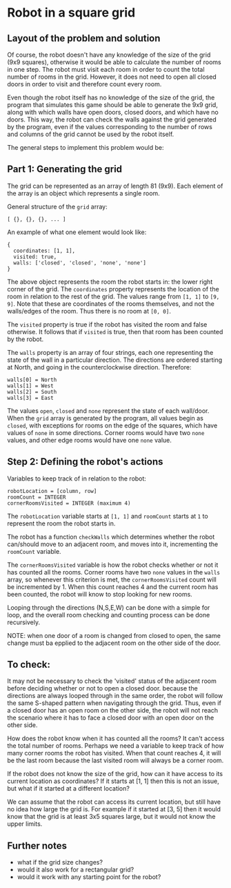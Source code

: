 # Robot in a square grid

## Layout of the problem and solution

Of course, the robot doesn't have any knowledge of the size of the grid (9x9 squares), otherwise it would be able to calculate the number of rooms in one step. The robot must visit each room in order to count the total number of rooms in the grid. However, it does not need to open all closed doors in order to visit and therefore count every room. 

Even though the robot itself has no knowledge of the size of the grid, the program that simulates this game should be able to generate the 9x9 grid, along with which walls have open doors, closed doors, and which have no doors. This way, the robot can check the walls against the grid generated by the program, even if the values corresponding to the number of rows and columns of the grid cannot be used by the robot itself.

The general steps to implement this problem would be:

## Part 1: Generating the grid

The grid can be represented as an array of length 81 (9x9). Each element of the array is an object which represents a single room. 

General structure of the `grid` array:
```
[ {}, {}, {}, ... ]
```

An example of what one element would look like:
```
{
  coordinates: [1, 1], 
  visited: true,
  walls: ['closed', 'closed', 'none', 'none']
}
```
The above object represents the room the robot starts in: the lower right corner of the grid. The `coordinates` property represents the location of the room in relation to the rest of the grid. The values range from `[1, 1]` to `[9, 9]`. Note that these are coordinates of the rooms themselves, and not the walls/edges of the room. Thus there is no room at `[0, 0]`.

The `visited` property is true if the robot has visited the room and false otherwise. It follows that if `visited` is true, then that room has been counted by the robot. 

The `walls` property is an array of four strings, each one representing the state of the wall in a particular direction. The directions are ordered starting at North, and going in the counterclockwise direction. Therefore: 

```
walls[0] = North
walls[1] = West
walls[2] = South 
walls[3] = East
```
The values `open`, `closed` and `none` represent the state of each wall/door. When the `grid` array is generated by the program, all values begin as `closed`, with exceptions for rooms on the edge of the squares, which have values of `none` in some directions. Corner rooms would have two `none` values, and other edge rooms would have one `none` value.



## Step 2: Defining the robot's actions

Variables to keep track of in relation to the robot:

```
robotLocation = [column, row]
roomCount = INTEGER
cornerRoomsVisited = INTEGER (maximum 4)
```

The `robotLocation` variable starts at `[1, 1]` and `roomCount` starts at `1` to represent the room the robot starts in. 

The robot has a function `checkWalls` which determines whether the robot can/should move to an adjacent room, and moves into it, incrementing the `roomCount` variable.

The `cornerRoomsVisited` variable is how the robot checks whether or not it has counted all the rooms. Corner rooms have two `none` values in the `walls` array, so whenever this criterion is met, the `cornerRoomsVisited` count will be incremented by 1. When this count reaches 4 and the current room has been counted, the robot will know to stop looking for new rooms. 

Looping through the directions (N,S,E,W) can be done with a simple for loop, and the overall room checking and counting process can be done recursively.


NOTE: when one door of a room is changed from closed to open, the same change must ba epplied to the adjacent room on the other side of the door.

## To check: 

It may not be necessary to check the 'visited' status of the adjacent room before deciding whether or not to open a closed door. because the directions are always looped through in the same order, the robot will follow the same S-shaped pattern when navigating through the grid. Thus, even if a closed door has an open room on the other side, the robot will not reach the scenario where it has to face a closed door with an open door on the other side.

How does the robot know when it has counted all the rooms? It can't access the total number of rooms. Perhaps we need a variable to keep track of how many corner rooms the robot has visited. When that count reaches 4, it will be the last room because the last visited room will always be a corner room. 

If the robot does not know the size of the grid, how can it have access to its current location as coordinates? If it starts at [1, 1]  then this is not an issue, but what if it started at a different location? 

We can assume that the robot can access its current location, but still have no idea how large the grid is. For example if it started at [3, 5] then it would know that the grid is at least 3x5 squares large, but it would not know the upper limits. 

## Further notes
- what if the grid size changes?
- would it also work for a rectangular grid?
- would it work with any starting point for the robot?
